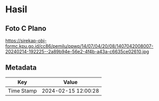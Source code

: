 # Hasil

## Foto C Plano

https://sirekap-obj-formc.kpu.go.id/cc86/pemilu/ppwp/14/07/04/20/08/1407042008007-20240214-192225--2a89b94e-56e2-4f4b-a43a-c6635ce02610.jpg


## Metadata

| Key        | Value               |
| ---------- | ------------------- |
| Time Stamp | 2024-02-15 12:00:28 |



